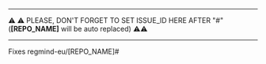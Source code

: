 ____
⚠️ ⚠️ PLEASE, DON'T FORGET TO SET ISSUE_ID HERE AFTER "#" (**[REPO_NAME]** will be auto replaced) ⚠️⚠️
____
Fixes regmind-eu/[REPO_NAME]#